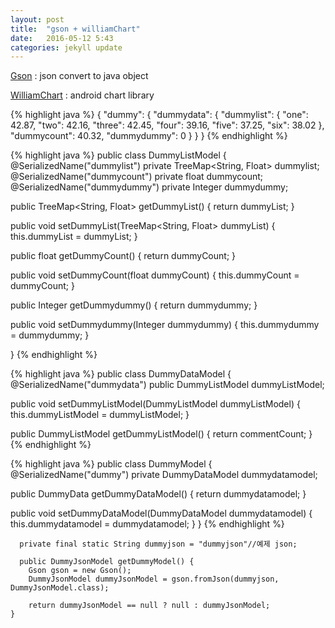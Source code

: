 ```yaml
---
layout: post
title:  "gson + williamChart"
date:   2016-05-12 5:43
categories: jekyll update
---
```

<p class="lead"> <a href="https://github.com/google/gson">Gson</a> : json convert to java object</p>
<p class="lead"> <a href="https://github.com/diogobernardino/WilliamChart">WilliamChart</a> : android chart library</p>

{% highlight java %}
{
  "dummy": {
    "dummydata": {
      "dummylist": {
        "one": 42.87,
        "two": 42.16,
        "three": 42.45,
        "four": 39.16,
        "five": 37.25,
        "six": 38.02
      },
      "dummycount": 40.32,
      "dummydummy": 0
    }
  }
}
{% endhighlight %}


{% highlight java %}
public class DummyListModel {
  @SerializedName("dummylist")
  private TreeMap<String, Float> dummylist;
  @SerializedName("dummycount")
  private float dummycount;
  @SerializedName("dummydummy")
  private Integer dummydummy;

  public TreeMap<String, Float> getDummyList() {
    return dummyList;
  }

  public void setDummyList(TreeMap<String, Float> dummyList) {
    this.dummyList = dummyList;
  }

  public float getDummyCount() {
    return dummyCount;
  }

  public void setDummyCount(float dummyCount) {
    this.dummyCount = dummyCount;
  }

  public Integer getDummydummy() {
    return dummydummy;
  }

  public void setDummydummy(Integer dummydummy) {
    this.dummydummy = dummydummy;
  }

}
{% endhighlight %}

{% highlight java %}
public class DummyDataModel {
  @SerializedName("dummydata")
  public DummyListModel dummyListModel;

  public void setDummyListModel(DummyListModel dummyListModel) {
    this.dummyListModel = dummyListModel;
  }

  public DummyListModel getDummyListModel() {
    return commentCount;
  }
{% endhighlight %}

{% highlight java %}
public class DummyModel {
  @SerializedName("dummy")
  private DummyDataModel dummydatamodel;

  public DummyData getDummyDataModel() {
    return dummydatamodel;
  }

  public void setDummyDataModel(DummyDataModel dummydatamodel) {
    this.dummydatamodel = dummydatamodel;
  }
}
{% endhighlight %}

```
  private final static String dummyjson = "dummyjson"//예제 json;

  public DummyJsonModel getDummyModel() {
    Gson gson = new Gson();
    DummyJsonModel dummyJsonModel = gson.fromJson(dummyjson, DummyJsonModel.class);

    return dummyJsonModel == null ? null : dummyJsonModel;
}
```
